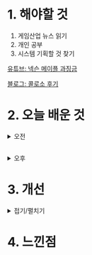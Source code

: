 
# 1. 해야할 것

1. 게임산업 뉴스 읽기 
2. 개인 공부  
3. 시스템 기획할 것 찾기

[유튜브: 넥슨 메이플 과징금](https://www.youtube.com/watch?v=mtoly17P6NA)

[블로그: 콜로소 후기](https://blog.naver.com/noteroad/223177303008)

# 2. 오늘 배운 것

<details>
<summary>오전</summary>

## 게임 뉴스

■ 엔씨 신작 '배틀크러쉬', 2차 CBT 오후4시 시작 
엔씨소프트(대표 김택진, 이하 엔씨(NC))의 난투형 대전 액션 신작 '배틀크러쉬(BATTLE CRUSH)'가 오늘(21일) 오후 4시부터 2차 글로벌 베타 테스트를 시작합니다. 엔씨(NC)는 지난해 10월 배틀크러쉬 1차 글로벌 테스트를 진행했습니다.

■ '크로노 오디세이', 카카오게임즈가 퍼블리싱한다 
카카오게임즈는 금일(21일), 엔픽셀의 자회사 크로노 스튜디오가 개발 중인 차세대 MMORPG '크로노 오디세이'의 글로벌 퍼블리싱 사업 계약을 체결했다고 발표했습니다. 카카오게임즈는 다년간 축적한 MMORPG 서비스 노하우를 토대로 '크로노 오디세이'의 글로벌 무대 진출을 지원할 예정입니다.

■ [GDC24] 메이플스토리 유니버스, MMORPG에 현실 경제를 접목하다 
넥슨의 글로벌 NFT 게임 생태계 '메이플스토리 유니버스'가 샌프란시스코에서 개최하는 GDC 2024에서 현지 시각으로 20일, 'MMORPG와 현실 경제의 접목'이라는 주제로 강연을 진행했습니다. 이날 발표에서 김정헌 헤드는 한층 더 강화된 경제적 몰입감과 지속가능한 보상 경험을 제공하기 위해 '메이플스토리 N'에 현실 경제를 접목하게 됐다며, 이 과정에서 아이템 유통 등에 대한 모니터링에 사용될 블록체인 기술의 도입 배경과 유용성을 강조 했습니다.

■ 캡틴 아메리카, 블랙팬서, 그리고 1943년
1943년, 2차 대전기를 배경으로 삼은 마블 코믹스 기반의 액션 어드벤처 게임 '1943: 라이즈 오브 하이드라(이하 1943)'가 에픽게임즈 및 언리얼 엔진의 새로운 소식을 전하는 '스테이트 오브 언리얼'을 통해 공개되었습니다.  '1943'은 꽁꽁 얼어붙기 전 열심히 나치를 때려잡던 캡틴 아메리카와 당시 와칸다의 국왕이었던 블랙 팬서 트'찬다(T'Chanda)가 나치 지배하에 놓여 있던 1943년의 파리에서 얽히는 이야기를 다루는 스토리 기반의 액션 어드벤처 게임이며 2025년 출시를 목표로 개발 중입니다.

■ '개발 중' 리그오브레전드 MMORPG, "방향성 재설정" 
다행히 개발은 계속되고 있지만 직접 게임을 만나기까지는 시간이 더 많이 걸릴 것으로 보입니다. 라이엇 게임즈의 공동 설립자이자 최고 프로덕트 책임자인 마트 '트린다미어' 메릴은 현지 시각으로 20일 자신의 X(트위터) 계정을 통해 리그 오브 레전드 MMO 프로젝트가 계속 진행되고 있음을 알렸습니다.

■ 위기 극복한 엑스엘게임즈, 영업이익 흑자전환 성공
엑스엘게임즈(대표 최관호)가 2023년 흑자 전환에 성공한 것으로 나타났습니다. 2022년에 엑스엘게임즈는 완전자본잠식, 영업손실 339억 원을 기록하며 위기를 겪었습니다.

■ 텐센트, 지난해 게임으로만 33.4조원 벌었다
중국 IT 기업 텐센트가 20일 실적발표를 통해 2023년 성과를 공개했습니다. 텐센트의 2023년 매출은 6,090억 위안(약 113조 원)으로 전년 대비 10% 증가했습니다.

■ 벽람항로 개발사 신작 '아주르 프로밀리아' 공개 
벽람항로의 개발사 만주 스튜디오(Manjuu studio)가 신작 '아주르 프로밀리아'를 공개했습니다. 만주가 선보이는 신작 아주르 프로밀리아는 애니메이션풍 비주얼이 돋보이는 오픈월드 액션 RPG 장르의 신작입니다.

■ 칼리스토 프로토콜 개발사 신작, '프로젝트 버즈아이' 
지난 2022년 '데드스페이스의 정신적 후속작'이라는 타이틀과 함께 화제를 모았던 게임 '칼리스토 프로토콜'의 개발사가 새로운 신작 프로젝트를 발표했습니다. 크래프톤 산하 스튜디오인 스트라이킹 디스턴스 스튜디오가 지난 20일, 현재 개발 중인 신작 '프로젝트 버즈아이(Project Birdseye)'를 최초로 공개했습니다.

■ [전문] 김택진 대표 "엔씨소프트, 공동대표 체제로 글로벌 도약"
엔씨소프트가 20일 '공동대표 체제 출범 미디어 설명회'를 개최했습니다. 이 자리에서 김택진 대표, 박병무 공동대표 내정자가 직접 나서 앞으로의 엔씨소프트 계획을 소개했습니다.

■ [Ent+] 폴아웃 실사화 예고, 그리고 '세계 최초의 Xbox를 위한 볼트' 
오는 4월에 방영 예정인 '폴아웃(Fallout)' 실사 드라마의 본편을 엿볼 수 있는 퍼스트신 영상이 공개됐습니다. 19일 공개된 폴아웃 퍼스트 신은 실사화 드라마의 주인공인 루시(엘라 퍼넬)가 악명 높은 구울 현상금 사냥꾼 인 쿠퍼 하워드(월튼 고긴스)와 대치하는 장면을 담았습니다.
</details>

##

<details>
<summary>오후</summary>

## 시스템 자료 조사
[사이트: 로스트 아크 길드](https://lostark.game.onstove.com/GameGuide/Pages/%EA%B8%B8%EB%93%9C)

[유튜브: 시스템 역기획](https://www.youtube.com/watch?v=DHjdBcvXUd8&list=WL&index=2&t=740s)


</details>




# 3. 개선


<details>
<summary>접기/펼치기</summary>


</details>



# 4. 느낀점


